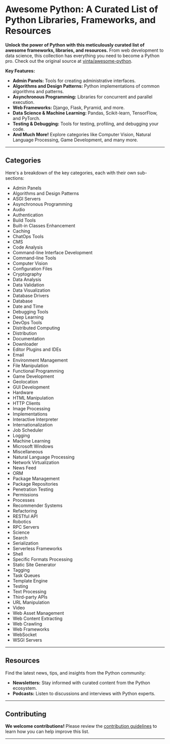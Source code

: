 # Awesome Python: A Curated List of Python Libraries, Frameworks, and Resources

**Unlock the power of Python with this meticulously curated list of awesome frameworks, libraries, and resources.** From web development to data science, this collection has everything you need to become a Python pro.  Check out the original source at [vinta/awesome-python](https://github.com/vinta/awesome-python).

**Key Features:**

*   **Admin Panels:** Tools for creating administrative interfaces.
*   **Algorithms and Design Patterns:** Python implementations of common algorithms and patterns.
*   **Asynchronous Programming:** Libraries for concurrent and parallel execution.
*   **Web Frameworks:** Django, Flask, Pyramid, and more.
*   **Data Science & Machine Learning:** Pandas, Scikit-learn, TensorFlow, and PyTorch.
*   **Testing & Debugging:** Tools for testing, profiling, and debugging your code.
*   **And Much More!** Explore categories like Computer Vision, Natural Language Processing, Game Development, and many more.

---

## Categories

Here's a breakdown of the key categories, each with their own sub-sections:

*   Admin Panels
*   Algorithms and Design Patterns
*   ASGI Servers
*   Asynchronous Programming
*   Audio
*   Authentication
*   Build Tools
*   Built-in Classes Enhancement
*   Caching
*   ChatOps Tools
*   CMS
*   Code Analysis
*   Command-line Interface Development
*   Command-line Tools
*   Computer Vision
*   Configuration Files
*   Cryptography
*   Data Analysis
*   Data Validation
*   Data Visualization
*   Database Drivers
*   Database
*   Date and Time
*   Debugging Tools
*   Deep Learning
*   DevOps Tools
*   Distributed Computing
*   Distribution
*   Documentation
*   Downloader
*   Editor Plugins and IDEs
*   Email
*   Environment Management
*   File Manipulation
*   Functional Programming
*   Game Development
*   Geolocation
*   GUI Development
*   Hardware
*   HTML Manipulation
*   HTTP Clients
*   Image Processing
*   Implementations
*   Interactive Interpreter
*   Internationalization
*   Job Scheduler
*   Logging
*   Machine Learning
*   Microsoft Windows
*   Miscellaneous
*   Natural Language Processing
*   Network Virtualization
*   News Feed
*   ORM
*   Package Management
*   Package Repositories
*   Penetration Testing
*   Permissions
*   Processes
*   Recommender Systems
*   Refactoring
*   RESTful API
*   Robotics
*   RPC Servers
*   Science
*   Search
*   Serialization
*   Serverless Frameworks
*   Shell
*   Specific Formats Processing
*   Static Site Generator
*   Tagging
*   Task Queues
*   Template Engine
*   Testing
*   Text Processing
*   Third-party APIs
*   URL Manipulation
*   Video
*   Web Asset Management
*   Web Content Extracting
*   Web Crawling
*   Web Frameworks
*   WebSocket
*   WSGI Servers

---

## Resources

Find the latest news, tips, and insights from the Python community:

*   **Newsletters:** Stay informed with curated content from the Python ecosystem.
*   **Podcasts:** Listen to discussions and interviews with Python experts.

---

## Contributing

**We welcome contributions!**  Please review the [contribution guidelines](https://github.com/vinta/awesome-python/blob/master/CONTRIBUTING.md) to learn how you can help improve this list.

---